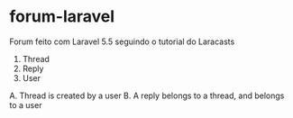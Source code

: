 # forum-laravel
Forum feito com Laravel 5.5 seguindo o tutorial do Laracasts

1. Thread
2. Reply
3. User

A. Thread is created by a user
B. A reply belongs to a thread, and belongs to a user
